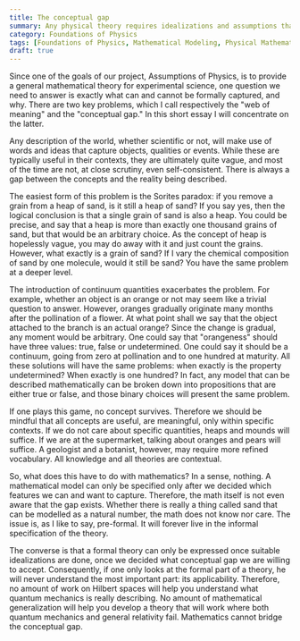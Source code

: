 ```yaml
---
title: The conceptual gap
summary: Any physical theory requires idealizations and assumptions that are hidden in the math
category: Foundations of Physics
tags: [Foundations of Physics, Mathematical Modeling, Physical Mathematics]
draft: true
---
```


Since one of the goals of our project, Assumptions of Physics, is to provide a general mathematical theory for experimental science, one question we need to answer is exactly what can and cannot be formally captured, and why. There are two key problems, which I call respectively the "web of meaning" and the "conceptual gap." In this short essay I will concentrate on the latter.

Any description of the world, whether scientific or not, will make use of words and ideas that capture objects, qualities or events. While these are typically useful in their contexts, they are ultimately quite vague, and most of the time are not, at close scrutiny, even self-consistent. There is always a gap between the concepts and the reality being described.

The easiest form of this problem is the Sorites paradox: if you remove a grain from a heap of sand, is it still a heap of sand? If you say yes, then the logical conclusion is that a single grain of sand is also a heap. You could be precise, and say that a heap is more than exactly one thousand grains of sand, but that would be an arbitrary choice. As the concept of heap is hopelessly vague, you may do away with it and just count the grains. However, what exactly is a grain of sand? If I vary the chemical composition of sand by one molecule, would it still be sand? You have the same problem at a deeper level.

The introduction of continuum quantities exacerbates the problem. For example, whether an object is an orange or not may seem like a trivial question to answer. However, oranges gradually originate many months after the pollination of a flower. At what point shall we say that the object attached to the branch is an actual orange? Since the change is gradual, any moment would be arbitrary. One could say that "orangeness" should have three values: true, false or undetermined. One could say it should be a continuum, going from zero at pollination and to one hundred at maturity. All these solutions will have the same problems: when exactly is the property undetermined? When exactly is one hundred? In fact, any model that can be described mathematically can be broken down into propositions that are either true or false, and those binary choices will present the same problem.

If one plays this game, no concept survives. Therefore we should be mindful that all concepts are useful, are meaningful, only within specific contexts. If we do not care about specific quantities, heaps and mounds will suffice. If we are at the supermarket, talking about oranges and pears will suffice. A geologist and a botanist, however, may require more refined vocabulary. All knowledge and all theories are contextual.

So, what does this have to do with mathematics? In a sense, nothing. A mathematical model can only be specified only after we decided which features we can and want to capture. Therefore, the math itself is not even aware that the gap exists. Whether there is really a thing called sand that can be modelled as a natural number, the math does not know nor care. The issue is, as I like to say, pre-formal. It will forever live in the informal specification of the theory.

The converse is that a formal theory can only be expressed once suitable idealizations are done, once we decided what conceptual gap we are willing to accept. Consequently, if one only looks at the formal part of a theory, he will never understand the most important part: its applicability. Therefore, no amount of work on Hilbert spaces will help you understand what quantum mechanics is really describing. No amount of mathematical generalization will help you develop a theory that will work where both quantum mechanics and general relativity fail. Mathematics cannot bridge the conceptual gap.

